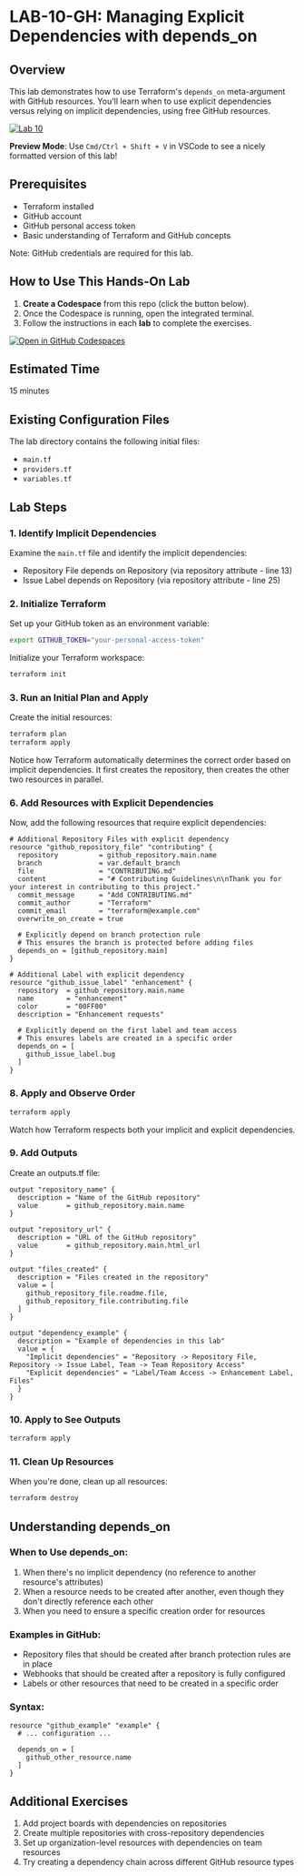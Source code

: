 # LAB-10-GH: Managing Explicit Dependencies with depends_on

## Overview
This lab demonstrates how to use Terraform's `depends_on` meta-argument with GitHub resources. You'll learn when to use explicit dependencies versus relying on implicit dependencies, using free GitHub resources.

[![Lab 10](https://github.com/btkrausen/terraform-testing/actions/workflows/github_lab_validation.yml/badge.svg?branch=main)](https://github.com/btkrausen/terraform-testing/actions/workflows/github_lab_validation.yml)

**Preview Mode**: Use `Cmd/Ctrl + Shift + V` in VSCode to see a nicely formatted version of this lab!

## Prerequisites
- Terraform installed
- GitHub account
- GitHub personal access token
- Basic understanding of Terraform and GitHub concepts

Note: GitHub credentials are required for this lab.

## How to Use This Hands-On Lab

1. **Create a Codespace** from this repo (click the button below).  
2. Once the Codespace is running, open the integrated terminal.
3. Follow the instructions in each **lab** to complete the exercises.

[![Open in GitHub Codespaces](https://github.com/codespaces/badge.svg)](https://codespaces.new/btkrausen/terraform-codespaces)

## Estimated Time
15 minutes

## Existing Configuration Files

The lab directory contains the following initial files:

 - `main.tf`
 - `providers.tf`
 - `variables.tf`

## Lab Steps

### 1. Identify Implicit Dependencies

Examine the `main.tf` file and identify the implicit dependencies:
- Repository File depends on Repository (via repository attribute - line 13)
- Issue Label depends on Repository (via repository attribute - line 25)

### 2. Initialize Terraform

Set up your GitHub token as an environment variable:
```bash
export GITHUB_TOKEN="your-personal-access-token"
```

Initialize your Terraform workspace:
```bash
terraform init
```

### 3. Run an Initial Plan and Apply

Create the initial resources:
```bash
terraform plan
terraform apply
```

Notice how Terraform automatically determines the correct order based on implicit dependencies. It first creates the repository, then creates the other two resources in parallel.

### 6. Add Resources with Explicit Dependencies

Now, add the following resources that require explicit dependencies:

```hcl
# Additional Repository Files with explicit dependency
resource "github_repository_file" "contributing" {
  repository          = github_repository.main.name
  branch              = var.default_branch
  file                = "CONTRIBUTING.md"
  content             = "# Contributing Guidelines\n\nThank you for your interest in contributing to this project."
  commit_message      = "Add CONTRIBUTING.md"
  commit_author       = "Terraform"
  commit_email        = "terraform@example.com"
  overwrite_on_create = true

  # Explicitly depend on branch protection rule
  # This ensures the branch is protected before adding files
  depends_on = [github_repository.main]
}

# Additional Label with explicit dependency
resource "github_issue_label" "enhancement" {
  repository  = github_repository.main.name
  name        = "enhancement"
  color       = "00FF00"
  description = "Enhancement requests"
  
  # Explicitly depend on the first label and team access
  # This ensures labels are created in a specific order
  depends_on = [
    github_issue_label.bug
  ]
}
```

### 8. Apply and Observe Order
```bash
terraform apply
```

Watch how Terraform respects both your implicit and explicit dependencies.

### 9. Add Outputs

Create an outputs.tf file:

```hcl
output "repository_name" {
  description = "Name of the GitHub repository"
  value       = github_repository.main.name
}

output "repository_url" {
  description = "URL of the GitHub repository"
  value       = github_repository.main.html_url
}

output "files_created" {
  description = "Files created in the repository"
  value = [
    github_repository_file.readme.file,
    github_repository_file.contributing.file
  ]
}

output "dependency_example" {
  description = "Example of dependencies in this lab"
  value = {
    "Implicit dependencies" = "Repository -> Repository File, Repository -> Issue Label, Team -> Team Repository Access"
    "Explicit dependencies" = "Label/Team Access -> Enhancement Label, Files"
  }
}
```

### 10. Apply to See Outputs
```bash
terraform apply
```

### 11. Clean Up Resources

When you're done, clean up all resources:
```bash
terraform destroy
```

## Understanding depends_on

### When to Use depends_on:
1. When there's no implicit dependency (no reference to another resource's attributes)
2. When a resource needs to be created after another, even though they don't directly reference each other
3. When you need to ensure a specific creation order for resources

### Examples in GitHub:
- Repository files that should be created after branch protection rules are in place
- Webhooks that should be created after a repository is fully configured
- Labels or other resources that need to be created in a specific order

### Syntax:
```hcl
resource "github_example" "example" {
  # ... configuration ...
  
  depends_on = [
    github_other_resource.name
  ]
}
```

## Additional Exercises

1. Add project boards with dependencies on repositories
2. Create multiple repositories with cross-repository dependencies
3. Set up organization-level resources with dependencies on team resources
4. Try creating a dependency chain across different GitHub resource types